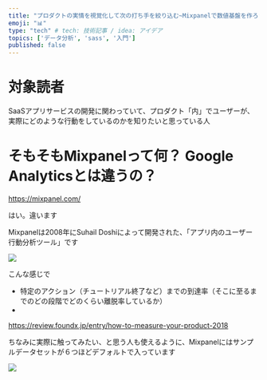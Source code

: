 ```yaml
---
title: "プロダクトの実情を視覚化して次の打ち手を絞り込む~Mixpanelで数値基盤を作ろう~"
emoji: "📊"
type: "tech" # tech: 技術記事 / idea: アイデア
topics: ['データ分析', 'sass', '入門']
published: false
---
```


# 対象読者
SaaSアプリサービスの開発に関わっていて、プロダクト「内」でユーザーが、実際にどのような行動をしているのかを知りたいと思っている人

# そもそもMixpanelって何？ Google Analyticsとは違うの？

https://mixpanel.com/

はい。違います

Mixpanelは2008年にSuhail Doshiによって開発された、「アプリ内のユーザー行動分析ツール」です

![](https://storage.googleapis.com/zenn-user-upload/b7e0e95e2fe8-20220810.png)

こんな感じで

- 特定のアクション（チュートリアル終了など）までの到達率（そこに至るまでのどの段階でどのくらい離脱率しているか）
- 

https://review.foundx.jp/entry/how-to-measure-your-product-2018

ちなみに実際に触ってみたい、と思う人も使えるように、Mixpanelにはサンプルデータセットが６つほどデフォルトで入っています

![](https://storage.googleapis.com/zenn-user-upload/278bc8f43dba-20220810.png)
